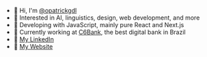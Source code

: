 * 👋 Hi, I'm [@opatrickgdl](https://twitter.com/opatrickgdl)
* 👀 Interested in AI, linguistics, design, web development, and more
* 🌱 Developing with JavaScript, mainly pure React and Next.js
* 🏦 Currently working at [C6Bank](https://www.c6bank.com.br), the best digital bank in Brazil
* 💼 [My LinkedIn](https://linkedin.com/in/patrickgdl)
* 🚀 [My Website](https://patricklima.dev)
